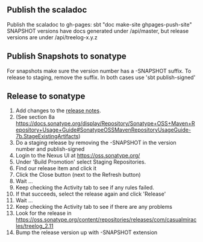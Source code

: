 Publish the scaladoc
----
Publish the scaladoc to gh-pages: sbt "doc make-site ghpages-push-site"
   SNAPSHOT versions have docs generated under /api/master, but release versions are under /api/treelog-x.y.z

Publish Snapshots to sonatype
----
  For snapshots make sure the version number has a -SNAPSHOT suffix. To release to staging, remove the suffix.
  In both cases use 'sbt publish-signed'

Release to sonatype
----
  1. Add changes to the [release notes](release_notes.md).
  1. (See section 8a https://docs.sonatype.org/display/Repository/Sonatype+OSS+Maven+Repository+Usage+Guide#SonatypeOSSMavenRepositoryUsageGuide-7b.StageExistingArtifacts)
  1. Do a staging release by removing the -SNAPSHOT in the version number and publish-signed
  1.	Login to the Nexus UI at https://oss.sonatype.org/
  1. Under 'Build Promotion' select Staging Repositories.
  1.	Find our release item and click it
  1. Click the Close button (next to the Refresh button)
  1. Wait ...
  1. Keep checking the Activity tab to see if any rules failed.
  1. If that succeeds, select the release again and click 'Release'
  1. Wait ...
  1. Keep checking the Activity tab to see if there are any problems
  1. Look for the release in https://oss.sonatype.org/content/repositories/releases/com/casualmiracles/treelog_2.11
  1. Bump the release version up with -SNAPSHOT extension

